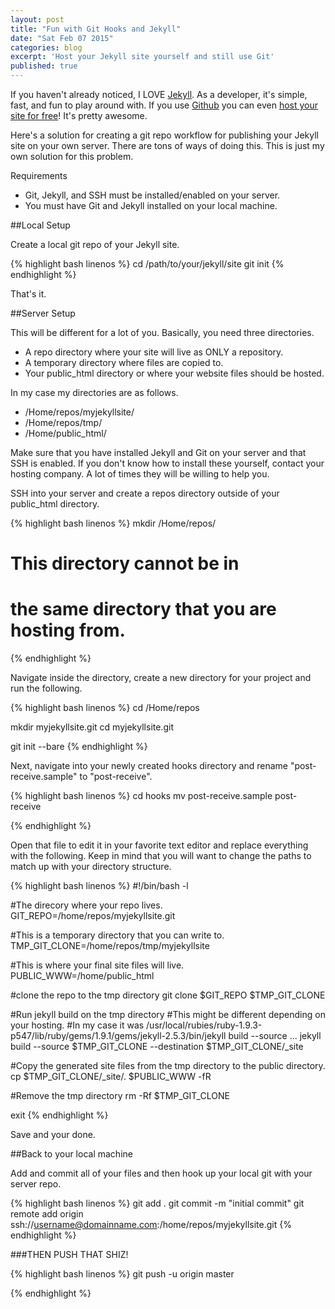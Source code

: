 ```yaml
---
layout: post
title: "Fun with Git Hooks and Jekyll"
date: "Sat Feb 07 2015"
categories: blog
excerpt: 'Host your Jekyll site yourself and still use Git'
published: true
---
```


If you haven't already noticed, I LOVE [Jekyll](http://jekyllrb.com). As a developer, it's simple, fast, and fun to play around with. If you use [Github](http://www.github.com) you can even [host your site for free](https://help.github.com/articles/using-jekyll-with-pages/)! It's pretty awesome.

Here's a solution for creating a git repo workflow for publishing your Jekyll site on your own server. There are tons of ways of doing this. This is just my own solution for this problem.

Requirements

- Git, Jekyll, and SSH must be installed/enabled on your server.
- You must have Git and Jekyll installed on your local machine.


##Local Setup

Create a local git repo of your Jekyll site.

{% highlight bash linenos %}
cd /path/to/your/jekyll/site
git init
{% endhighlight %}

That's it.

##Server Setup

This will be different for a lot of you. Basically, you need three directories.
- A repo directory where your site will live as ONLY a repository.
- A temporary directory where files are copied to.
- Your public_html directory or where your website files should be hosted.

In my case my directories are as follows.

- /Home/repos/myjekyllsite/
- /Home/repos/tmp/
- /Home/public_html/

Make sure that you have installed Jekyll and Git on your server and that SSH is enabled. If you don't know how to install these yourself, contact your hosting company. A lot of times they will be willing to help you.

SSH into your server and create a repos directory outside of your public_html directory.

{% highlight bash linenos %}
mkdir /Home/repos/

# This directory cannot be in
# the same directory that you are hosting from.
{% endhighlight %}

Navigate inside the directory, create a new directory for your project and run the following.

{% highlight bash linenos %}
cd /Home/repos

mkdir myjekyllsite.git
cd myjekyllsite.git

git init --bare
{% endhighlight %}

Next, navigate into your newly created hooks directory and rename "post-receive.sample" to "post-receive".

{% highlight bash linenos %}
cd hooks
mv post-receive.sample post-receive

{% endhighlight %}

Open that file to edit it in your favorite text editor and replace everything with the following. Keep in mind that you will want to change the paths to match up with your directory structure.

{% highlight bash linenos %}
#!/bin/bash -l

#The direcory where your repo lives.
GIT_REPO=/home/repos/myjekyllsite.git

#This is a temporary directory that you can write to.
TMP_GIT_CLONE=/home/repos/tmp/myjekyllsite

#This is where your final site files will live.
PUBLIC_WWW=/home/public_html

#clone the repo to the tmp directory
git clone $GIT_REPO $TMP_GIT_CLONE

#Run jekyll build on the tmp directory
#This might be different depending on your hosting.
#In my case it was /usr/local/rubies/ruby-1.9.3-p547/lib/ruby/gems/1.9.1/gems/jekyll-2.5.3/bin/jekyll build --source ...
jekyll build --source $TMP_GIT_CLONE --destination $TMP_GIT_CLONE/_site

#Copy the generated site files from the tmp directory to the public directory.
cp $TMP_GIT_CLONE/_site/. $PUBLIC_WWW -fR

#Remove the tmp directory
rm -Rf $TMP_GIT_CLONE

exit
{% endhighlight %}

Save and your done.

##Back to your local machine

Add and commit all of your files and then hook up your local git with your server repo.

{% highlight bash linenos %}
git add .
git commit -m "initial commit"
git remote add origin ssh://username@domainname.com:/home/repos/myjekyllsite.git
{% endhighlight %}

###THEN PUSH THAT SHIZ!

{% highlight bash linenos %}
git push -u origin master

{% endhighlight %}
